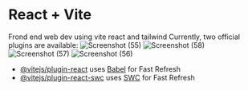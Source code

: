 # React + Vite

Frond end web dev using vite react and tailwind
Currently, two official plugins are available:
![Screenshot (55)](https://github.com/Neosandre/ReactAnimatedWeb/assets/98852419/c505ddb9-ed90-4147-bb68-292af7a44f2e)
![Screenshot (58)](https://github.com/Neosandre/ReactAnimatedWeb/assets/98852419/baccba7d-8c38-4391-8627-653abd03d86a)
![Screenshot (57)](https://github.com/Neosandre/ReactAnimatedWeb/assets/98852419/9f948893-fc08-47a9-8113-0398517c1806)
![Screenshot (56)](https://github.com/Neosandre/ReactAnimatedWeb/assets/98852419/dfcf28c3-b574-4575-b508-e3dce071da14)




- [@vitejs/plugin-react](https://github.com/vitejs/vite-plugin-react/blob/main/packages/plugin-react/README.md) uses [Babel](https://babeljs.io/) for Fast Refresh
- [@vitejs/plugin-react-swc](https://github.com/vitejs/vite-plugin-react-swc) uses [SWC](https://swc.rs/) for Fast Refresh
